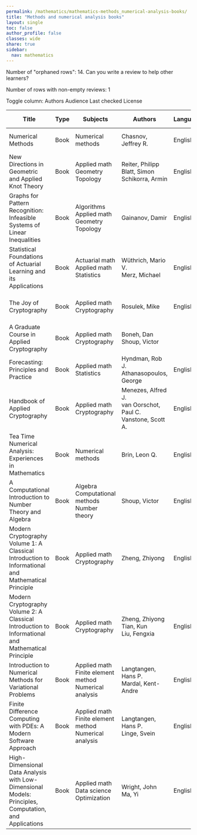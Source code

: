 ```yaml
---
permalink: /mathematics/mathematics-methods_numerical-analysis-books/
title: "Methods and numerical analysis books"
layout: single
toc: false
author_profile: false
classes: wide
share: true
sidebar:
  nav: mathematics
---
```


Number of "orphaned rows": 14. Can you write a review to help other learners?

Number of rows with non-empty reviews: 1

<div class="table_cols_toggles">
Toggle column: <a class="toggle-vis btn btn--danger" data-column="3">Authors</a> <a class="toggle-vis btn btn--danger" data-column="5">Audience</a> <a class="toggle-vis btn btn--danger" data-column="8">Last checked</a> <a class="toggle-vis btn btn--danger" data-column="9">License</a>
</div>
<table class="display" style="width:100%">
<thead>
<tr>
    <th>Title</th>
    <th>Type</th>
    <th>Subjects</th>
    <th>Authors</th>
    <th>Language</th>
    <th>Audience</th>
    <th>Reviews</th>
    <th>URLs</th>
    <th>Last checked</th>
    <th>License</th>
</tr>
</thead>
<tbody>
<tr>
    <td>Numerical Methods</td>
    <td>Book</td>
    <td>Numerical methods</td>
    <td>Chasnov, Jeffrey R. </td>
    <td>English</td>
    <td>Undergrad</td>
    <td></td>
    <td><a href="https://math.libretexts.org/Bookshelves/Applied_Mathematics/Numerical_Methods_(Chasnov)" target="_blank">Web</a></td>
    <td>2023-11-25</td>
    <td>CC BY 1.0 DEED</td>
</tr>
<tr>
    <td>New Directions in Geometric and Applied Knot Theory</td>
    <td>Book</td>
    <td>Applied math<br>Geometry<br>Topology</td>
    <td>Reiter, Philipp<br>Blatt, Simon<br>Schikorra, Armin</td>
    <td>English</td>
    <td>Undergrad</td>
    <td></td>
    <td><a href="https://www.degruyter.com/document/doi/10.1515/9783110571493/pdf" target="_blank">PDF</a><br><a href="https://www.degruyter.com/document/doi/10.1515/9783110571493/epub" target="_blank">EPUB</a><br><a href="https://www.degruyter.com/document/doi/10.1515/9783110571493/html" target="_blank">Site</a></td>
    <td>2023-12-11</td>
    <td>CC BY-NC-ND 4.0 DEED</td>
</tr>
<tr>
    <td>Graphs for Pattern Recognition: Infeasible Systems of Linear Inequalities</td>
    <td>Book</td>
    <td>Algorithms<br>Applied math<br>Geometry<br>Topology</td>
    <td>Gainanov, Damir</td>
    <td>English</td>
    <td>Undergrad</td>
    <td></td>
    <td><a href="https://www.degruyter.com/document/doi/10.1515/9783110481068/pdf" target="_blank">PDF</a><br><a href="https://www.degruyter.com/document/doi/10.1515/9783110481068/epub" target="_blank">EPUB</a><br><a href="https://www.degruyter.com/document/doi/10.1515/9783110481068/html" target="_blank">Site</a></td>
    <td>2023-12-10</td>
    <td>CC BY-NC-ND 4.0 DEED</td>
</tr>
<tr>
    <td>Statistical Foundations of Actuarial Learning and its Applications</td>
    <td>Book</td>
    <td>Actuarial math<br>Applied math<br>Statistics</td>
    <td>Wüthrich, Mario V.<br>Merz, Michael</td>
    <td>English</td>
    <td>Undergrad</td>
    <td></td>
    <td><a href="https://link.springer.com/content/pdf/10.1007/978-3-031-12409-9.pdf" target="_blank">PDF</a><br><a href="https://link.springer.com/download/epub/10.1007/978-3-031-12409-9.epub" target="_blank">EPUB</a><br><a href="https://link.springer.com/book/10.1007/978-3-031-12409-9" target="_blank">Site</a></td>
    <td>2023-12-15</td>
    <td>CC BY 4.0 DEED</td>
</tr>
<tr>
    <td>The Joy of Cryptography</td>
    <td>Book</td>
    <td>Applied math<br>Cryptography</td>
    <td>Rosulek, Mike</td>
    <td>English</td>
    <td>Undergrad</td>
    <td></td>
    <td><a href="https://joyofcryptography.com/pdf/book.pdf" target="_blank">PDF</a><br><a href="https://joyofcryptography.com/" target="_blank">Site</a></td>
    <td>2023-11-17</td>
    <td>CC BY-NC-SA 4.0 DEED</td>
</tr>
<tr>
    <td>A Graduate Course in Applied Cryptography</td>
    <td>Book</td>
    <td>Applied math<br>Cryptography</td>
    <td>Boneh, Dan<br>Shoup, Victor</td>
    <td></td>
    <td>Grad</td>
    <td></td>
    <td><a href="https://toc.cryptobook.us/book.pdf" target="_blank">PDF</a><br><a href="https://toc.cryptobook.us/" target="_blank">Site</a></td>
    <td>2023-12-22</td>
    <td></td>
</tr>
<tr>
    <td>Forecasting: Principles and Practice</td>
    <td>Book</td>
    <td>Applied math<br>Statistics</td>
    <td>Hyndman, Rob J.<br>Athanasopoulos, George</td>
    <td>English</td>
    <td>Undergrad</td>
    <td></td>
    <td><a href = "https://otexts.com/fpp3/" target = "_blank">Web</a></td>
    <td>2023-12-22</td>
    <td></td>
</tr>
<tr>
    <td>Handbook of Applied Cryptography</td>
    <td>Book</td>
    <td>Applied math<br>Cryptography</td>
    <td>Menezes, Alfred J.<br>van Oorschot, Paul C.<br>Vanstone, Scott A.</td>
    <td>English</td>
    <td>Undergrad</td>
    <td></td>
    <td><a href = "https://cacr.uwaterloo.ca/hac/" target = "_blank">Web</a></td>
    <td>2023-12-22</td>
    <td>Personal use</td>
</tr>
<tr>
    <td>Tea Time Numerical Analysis: Experiences in Mathematics</td>
    <td>Book</td>
    <td>Numerical methods</td>
    <td>Brin,  Leon Q.</td>
    <td>English</td>
    <td>Undergrad</td>
    <td><a href="https://maa.org/press/maa-reviews/tea-time-numerical-analysis" target="_blank">Ext</a></td>
    <td><a href = "https://github.com/lqbrin/tea-time-numerical/blob/master/TeaTimeNumericalAnalysis.pdf?raw=true" target = "_blank">PDF</a><br><a href = "https://lqbrin.github.io/tea-time-numerical/" target = "_blank">Site</a></td>
    <td>2023-12-22</td>
    <td>CC BY-SA 4.0 DEED</td>
</tr>
<tr>
    <td>A Computational Introduction to Number Theory and Algebra</td>
    <td>Book</td>
    <td>Algebra<br>Computational methods<br>Number theory</td>
    <td>Shoup, Victor</td>
    <td>English</td>
    <td>Undergrad</td>
    <td></td>
    <td><a href = "https://shoup.net/ntb/ntb-v2.pdf" target = "_blank">PDF</a><br><a href = "https://shoup.net/ntb/" target = "_blank">Site</a></td>
    <td>2023-12-22</td>
    <td>CC BY-NC-ND 3.0 DEED</td>
</tr>
<tr>
    <td>Modern Cryptography Volume 1: A Classical Introduction to Informational and Mathematical Principle</td>
    <td>Book</td>
    <td>Applied math<br>Cryptography</td>
    <td>Zheng, Zhiyong</td>
    <td>English</td>
    <td>Undergrad</td>
    <td></td>
    <td><a href = "https://link.springer.com/content/pdf/10.1007/978-981-19-0920-7.pdf" target = "_blank">PDF</a><br><a href = "https://link.springer.com/download/epub/10.1007/978-981-19-0920-7.epub" target = "_blank">EPUB</a><br><a href = "https://link.springer.com/book/10.1007/978-981-19-0920-7" target = "_blank">Site</a></td>
    <td>2023-12-22</td>
    <td>CC BY 4.0 DEED</td>
</tr>
<tr>
    <td>Modern Cryptography Volume 2: A Classical Introduction to Informational and Mathematical Principle</td>
    <td>Book</td>
    <td>Applied math<br>Cryptography</td>
    <td>Zheng, Zhiyong<br>Tian, Kun<br>Liu, Fengxia</td>
    <td>English</td>
    <td>Undergrad</td>
    <td></td>
    <td><a href = "https://link.springer.com/content/pdf/10.1007/978-981-19-7644-5.pdf" target = "_blank">PDF</a><br><a href = "https://link.springer.com/download/epub/10.1007/978-981-19-7644-5.epub" target = "_blank">EPUB</a><br><a href = "https://link.springer.com/book/10.1007/978-981-19-7644-5" target = "_blank">Site</a></td>
    <td>2023-12-22</td>
    <td>CC BY 4.0 DEED</td>
</tr>
<tr>
    <td>Introduction to Numerical Methods for Variational Problems</td>
    <td>Book</td>
    <td>Applied math<br>Finite element method<br>Numerical analysis</td>
    <td>Langtangen, Hans P.<br>Mardal, Kent-Andre</td>
    <td>English</td>
    <td>Undergrad</td>
    <td></td>
    <td><a href = "https://hplgit.github.io/fem-book/doc/pub/book/pdf/fem-book-4screen.pdf" target = "_blank">PDF</a><br><a href = "https://hplgit.github.io/fem-book/doc/web/" target = "_blank">Site</a></td>
    <td>2023-12-22</td>
    <td></td>
</tr>
<tr>
    <td>Finite Difference Computing with PDEs: A Modern Software Approach</td>
    <td>Book</td>
    <td>Applied math<br>Finite element method<br>Numerical analysis</td>
    <td>Langtangen, Hans P.<br>Linge, Svein</td>
    <td>English</td>
    <td>Undergrad</td>
    <td></td>
    <td><a href = "https://link.springer.com/content/pdf/10.1007/978-3-319-55456-3.pdf" target = "_blank">PDF</a><br><a href = "https://link.springer.com/download/epub/10.1007/978-3-319-55456-3.epub" target = "_blank">EPUB</a><br><a href = "https://link.springer.com/book/10.1007/978-3-319-55456-3" target = "_blank">Site</a></td>
    <td>2023-12-22</td>
    <td>CC BY 4.0 DEED</td>
</tr>
<tr>
    <td>High-Dimensional Data Analysis with Low-Dimensional Models: Principles, Computation, and Applications</td>
    <td>Book</td>
    <td>Applied math<br>Data science<br>Optimization</td>
    <td>Wright, John<br>Ma, Yi</td>
    <td>English</td>
    <td>Undergrad</td>
    <td></td>
    <td><a href = "https://book-wright-ma.github.io/Book-WM-20210422.pdf" target = "_blank">PDF</a><br><a href = "https://book-wright-ma.github.io/" target = "_blank">Site</a></td>
    <td>2023-12-22</td>
    <td>Personal use</td>
</tr>
<tfoot>
<tr>
    <td></td>
    <td></td>
    <td></td>
    <td></td>
    <td></td>
    <td></td>
    <td></td>
    <td></td>
    <td></td>
    <td></td>
</tr>
</tfoot>
